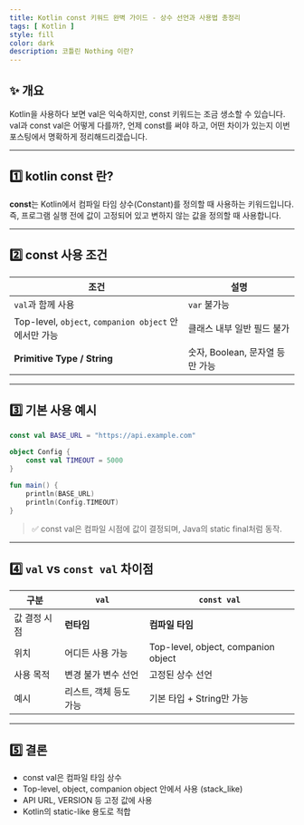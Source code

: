 ```yaml
---
title: Kotlin const 키워드 완벽 가이드 - 상수 선언과 사용법 총정리
tags: [ Kotlin ]
style: fill
color: dark
description: 코틀린 Nothing 이란?
---
```


## ✨ 개요

Kotlin을 사용하다 보면 val은 익숙하지만, const 키워드는 조금 생소할 수 있습니다.
val과 const val은 어떻게 다를까?, 언제 const를 써야 하고, 어떤 차이가 있는지 이번 포스팅에서 명확하게 정리해드리겠습니다.

---

## 1️⃣ kotlin const 란?

**const**는 Kotlin에서 컴파일 타임 상수(Constant)를 정의할 때 사용하는 키워드입니다.
즉, 프로그램 실행 전에 값이 고정되어 있고 변하지 않는 값을 정의할 때 사용합니다.

---

## 2️⃣ const 사용 조건

| 조건                                              | 설명                     |
| ----------------------------------------------- | ---------------------- |
| `val`과 함께 사용                                    | `var` 불가능              |
| Top-level, `object`, `companion object` 안에서만 가능 | 클래스 내부 일반 필드 불가        |
| **Primitive Type / String**                     | 숫자, Boolean, 문자열 등만 가능 |

---

## 3️⃣ 기본 사용 예시

```kotlin
const val BASE_URL = "https://api.example.com"

object Config {
    const val TIMEOUT = 5000
}

fun main() {
    println(BASE_URL)
    println(Config.TIMEOUT)
}
```
> ✅ const val은 컴파일 시점에 값이 결정되며, Java의 static final처럼 동작.

---

## 4️⃣ `val` vs `const val` 차이점

| 구분      | `val`         | `const val`                         |
| ------- | ------------- | ----------------------------------- |
| 값 결정 시점 | **런타임**       | **컴파일 타임**                          |
| 위치      | 어디든 사용 가능     | Top-level, object, companion object |
| 사용 목적   | 변경 불가 변수 선언   | 고정된 상수 선언                           |
| 예시      | 리스트, 객체 등도 가능 | 기본 타입 + String만 가능                  |

---

## 5️⃣ 결론

- const val은 컴파일 타임 상수
- Top-level, object, companion object 안에서 사용 (stack_like)
- API URL, VERSION 등 고정 값에 사용
- Kotlin의 static-like 용도로 적합